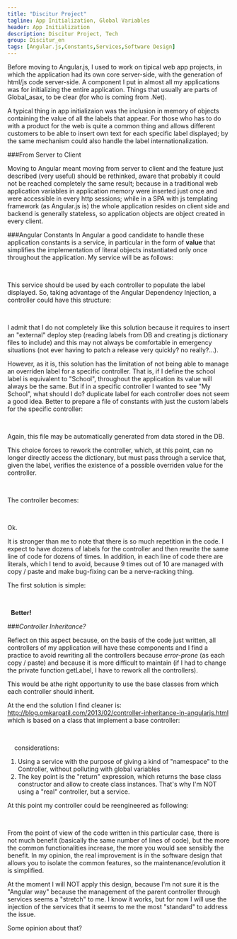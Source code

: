 ```yaml
---
title: "Discitur Project"
tagline: App Initialization, Global Variables
header: App Initialization
description: Discitur Project, Tech
group: Discitur_en
tags: [Angular.js,Constants,Services,Software Design]
---
```


<script type="application/ld+json">
{
  "@context" : "http://schema.org",
  "@type" : "Article",
  "name" : "App Initialization, Global Variables",
  "author" : {
    "@type" : "Person",
    "name" : "william verdolini"
  },
  "datePublished" : "2014-01-20",
  "articleSection" : [ "Passare ad Angular significava passare dal server al client e questo approccio (molto utile) doveva essere rivisto. Rivisto, consapevole del fatto che NON poteva essere riottenuto lo stesso identico risultato, per il fatto che nelle applicazioni web tradizionali le variabili in Application Memory erano inserite una sola volta ed erano accessibili a tutte le sessioni http che l'applicazione riceveva; mentre in SPA con framework di templating js come Angular l'applicazione risiede tutta sul client ed il backend è in genere state-less e quindi quelle che saranno oggetti di applicazione, sono oggetti ricreati su ogni client.", "Angular.js", "Constants", "Services", "Software Design" ],
  "url" : "https://williamverdolini.github.io/2014/01/20/discitur-appinit_en/"
}
</script>

Before moving to Angular.js, I used to work on tipical web app projects, in which the application had its own core server-side, 
with the generation of html/js code server-side. A component I put in almost all my applications was for initializing the entire application. 
Things that usually are parts of Global_asax, to be clear (for who is coming from .Net). 

A typical thing in app initializaion was the inclusion in memory of objects containing the value of all the labels that appear. 
For those who has to do with a product for the web is quite a common thing and allows different customers to be able to insert own text for each specific label displayed; 
by the same mechanism could also handle the label internationalization.


###From Server to Client

Moving to Angular meant moving from server to client and the feature just described (very useful) should be rethinked, 
aware that probably it could not be reached completely the same result; because in a traditional web application
variables in application memory were inserted just once and were accessible in every http sessions; while in a SPA with js templating framework (as Angular.js is)
the whole application resides on client side and backend is generally stateless, so application objects are object created in every client.   


###Angular Constants
In Angular a good candidate to handle these application constants is a service, 
in particular in the form of **value** that simplifies the implementation of literal objects instantiated only once throughout the application. My service will be as follows:
  

<script type="syntaxhighlighter" class="brush: javascript">
<![CDATA[
angular.module('Common')
.value('dictionary',
    {
        specifics : "Caratteristiche",
        discipline: "Disciplina",
        school: "Scuola",
        classroom: "Classe",
        rating: "Valutazione",
        author: "Pubblicato da",
        ...
    }
)
]]></script> 


This service should be used by each controller to populate the label displayed. 
So, taking advantage of the Angular Dependency Injection, a controller could have this structure:
 
<script type="syntaxhighlighter" class="brush: javascript">
<![CDATA[
angular.module('Lesson')
    .controller('LessonCtrl', [
        '$scope',
        'dictionary',
        function (
            $scope,
            dictionary,
            ) {
            //-------- public properties-------
            $scope.labels = {
                specifics: dictionary.specifics,
                discipline: dictionary.discipline,
                school: dictionary.school,
                classroom: dictionary.classroom,
                author: dictionary.author
            };
]]></script> 

I admit that I do not completely like this solution because it requires to insert an "external" deploy step (reading labels from DB and creating js dictionary files to include) 
and this may not always be comfortable in emergency situations (not ever having to patch a release very quickly? no really?...). 


However, as it is, this solution has the limitation of not being able to manage an overriden label for a specific controller. 
That is, if I define the school label is equivalent to "School", throughout the application its value will always be the same. 
But if in a specific controller I wanted to see "My School", what should I do? duplicate label for each controller does not seem a good idea. 
Better to prepare a file of constants with just the custom labels for the specific controller:

 
<script type="syntaxhighlighter" class="brush: javascript">
<![CDATA[
angular.module('Common')
.value('overrides',
    {
        'LessonCtrl': {
            school: "La  mia Scuola"
        }
    }
)
]]></script> 

Again, this file may be automatically generated from data stored in the DB. 

This choice forces to rework the controller, which, at this point, can no longer directly access the dictionary, but must pass through a service 
that, given the label, verifies the existence of a possible overriden value for the controller.

 
<script type="syntaxhighlighter" class="brush: javascript">
<![CDATA[
angular.module('Common')
        .factory('LabelService', function (dictionary,  overrides) {
            return {
                get: function (controller, label) {
            // if exists the overriden label within the Controller is returned 
            // otherwise the dictionary's label is returned

                 return 
          (overrides[controller] && overrides[controller][label]) ?
          overrides[controller][label] :
          dictionary[label] || 'Label (' + label + ') not set!';
                }
            };
        });
]]></script> 

The controller becomes:

 
<script type="syntaxhighlighter" class="brush: javascript">
<![CDATA[
angular.module('Lesson')
    .controller('LessonCtrl', [
        '$scope',
        'LabelService'
        function (
            $scope,
            LabelService,
            ) {
            //-------- public properties-------
            $scope.labels = {
                specifics: LabelService.get('LessonCtrl','specifics'),
                discipline: LabelService.get('LessonCtrl','discipline'),
                school: LabelService.get('LessonCtrl','school'),
                ...
            };
]]></script> 

Ok.

It is stronger than me to note that there is so much repetition in the code. I expect to have dozens of labels for the controller and then rewrite 
the same line of code for dozens of times. In addition, in each line of code there are literals, which I tend to avoid, because 9 times out of 10 are managed with 
copy / paste and make bug-fixing can be a nerve-racking thing. 

The first solution is simple:
 
<script type="syntaxhighlighter" class="brush: javascript">
<![CDATA[
angular.module('Lesson')
    .controller('LessonCtrl', [
        '$scope',
        'LabelService'
        function (
            $scope,
            LabelService,
            ) {
            var getLabel = function (label) {
                return LabelService.get('LessonCtrl', label);
            }

            //-------- public properties-------
            $scope.labels = {
                specifics: getLabel('specifics'),
                discipline: getLabel('discipline'),
                school: getLabel('school'),
                ...
            };
]]></script> 

 
**Better!**


###_Controller Inheritance?_

Reflect on this aspect because, on the basis of the code just written, all controllers of my application will have these components and I find a practice to avoid 
rewriting all the controllers because _error-prone_ (as each copy / paste) and because it is more difficult to maintain (if I had to change the private function getLabel, I have 
to rework all the controllers). 

This would be athe right opportunity to use the base classes from which each controller should inherit.

At the end the solution I find cleaner is: <a href="http://blog.omkarpatil.com/2013/02/controller-inheritance-in-angularjs.html" target="_blank">http://blog.omkarpatil.com/2013/02/controller-inheritance-in-angularjs.html</a>
which is based on a class that implement a base controller:
 
<script type="syntaxhighlighter" class="brush: javascript">
<![CDATA[
angular.module("Discitur")
    .factory('DisciturBaseCtrl', function () {
        function DisciturBaseCtrl($scope, LabelService) {
            //-------- public methods-------
            $scope.getLabel = function (label) {
                return LabelService.get($scope.ctrl, label);
            };
        }
        return (DisciturBaseCtrl);
    });
]]></script> 
 
 
considerations:

1. Using a service with the purpose of giving a
     kind of "namespace" to the Controller, without polluting with global variables
2. The key point is the "return" expression, which returns the base class constructor and allow to create class instances.
     That's why I'm NOT using a "real" controller, but a service.

At this point my controller could be reengineered as following:

<script type="syntaxhighlighter" class="brush: javascript">
<![CDATA[
  
  
angular.module('Lesson')
    .controller('LessonCtrl', [
        '$scope',
        'DisciturBaseCtrl',
        '$injector',
        function ($scope, DisciturBaseCtrl, $injector) {
            $scope.ctrl = 'LessonCtrl';
            // inherit Discitur Base Controller
            $injector.invoke(DisciturBaseCtrl, this, { $scope: $scope });
            //-------- public properties-------
            $scope.labels = {
                specifics: $scope.getLabel('specifics'),
                discipline: $scope.getLabel('discipline'),
                school: $scope.getLabel('school'),
                classroom: $scope.getLabel('classroom')
            };
    
  
    
]]></script> 


From the point of view of the code written in this particular case, 
there is not much benefit (basically the same number of lines of code), but the more the common functionalities increase, the more you would see sensibly the benefit. 
In my opinion, the real improvement is in the software design that allows you to isolate the common features, so the maintenance/evolution it is simplified. 

At the moment I will NOT apply this design, because I'm not sure it is the "Angular way" because the management of the parent controller through services seems a "stretch" to me. 
I know it works, but for now I will use the injection of the services that it seems to me the most "standard" to address the issue. 

Some opinion about that?